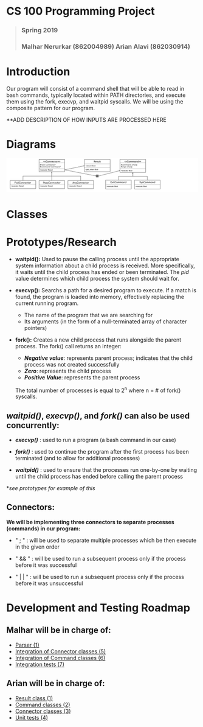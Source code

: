 # CS 100 Programming Project
> ### Spring 2019
> ### Malhar Nerurkar (862004989) Arian Alavi (862030914)

# Introduction
Our program will consist of a command shell that
will be able to read in bash commands, typically located within PATH directories, and execute them using the fork, execvp, and waitpid syscalls. We will be using the composite pattern for our program. 

**ADD DESCRIPTION OF HOW INPUTS ARE PROCESSED HERE
# Diagrams
![UML](images/CS100-Assignment_2-UML.jpg)
# Classes

# Prototypes/Research
* **waitpid():** Used to pause the calling process until the appropriate system information about a child process is received. More specifically, it waits until the child process has ended or been terminated. The *pid* value determines which child process the system should wait for.

* **execvp():** Searchs a path for a desired program to execute. If a match is found, the program is loaded into memory, effectively replacing the current running program.
    * The name of the program that we are searching for
    * Its arguments (in the form of a null-terminated array of character pointers)
* **fork():** Creates a new child process that runs alongside the parent process. The fork() call returns an integer: 
    * ***Negative value***: represents parent process; indicates that the child process was not created successfully
    * ***Zero***: represents the child process
    * ***Positive Value***: represents the parent process

    The total number of processes is equal to 2<sup>n</sup> where n = # of fork() syscalls.

## ***waitpid()*, *execvp()*, and *fork()* can also be used concurrently:**
* ***execvp()*** : used to run a program (a bash command in our case)

* ***fork()*** : used to continue the program after the first process has been terminated (and to allow for additional processes)
* ***waitpid()*** :  used to ensure that the processes run one-by-one by waiting until the child process has ended before calling the parent process 

**see prototypes for example of this*

## **Connectors:**
**We will be implementing three connectors to separate processes (commands) in our program:**
*  " ; " : will be used to separate multiple processes which be then execute in the given order

* " && " : will be used to run a subsequent process only if the process before it was successful

* " | | " : will be used to run a subsequent process only if the process before it was unsuccessful 


# Development and Testing Roadmap
## Malhar will be in charge of:
* [Parser (1)](https://github.com/cs100/spring-2019-assignment-echo-ping-ping-ping/issues/1)
* [Integration of Connector classes (5)](https://github.com/cs100/spring-2019-assignment-echo-ping-ping-ping/issues/2)
* [Integration of Command classes (6)](https://github.com/cs100/spring-2019-assignment-echo-ping-ping-ping/issues/3)
* [Integration tests (7)](https://github.com/cs100/spring-2019-assignment-echo-ping-ping-ping/issues/4)

## Arian will be in charge of: 
* [Result class (1)](https://github.com/cs100/spring-2019-assignment-echo-ping-ping-ping/issues/5)
* [Command classes (2)](https://github.com/cs100/spring-2019-assignment-echo-ping-ping-ping/issues/6)
* [Connector classes (3)](https://github.com/cs100/spring-2019-assignment-echo-ping-ping-ping/issues/7)
* [Unit tests (4)](https://github.com/cs100/spring-2019-assignment-echo-ping-ping-ping/issues/8)


